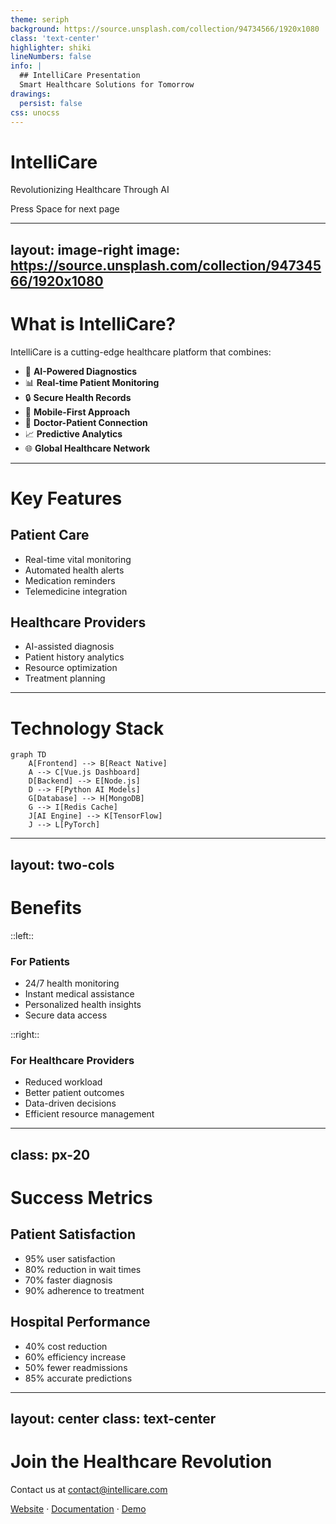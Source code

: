 ```yaml
---
theme: seriph
background: https://source.unsplash.com/collection/94734566/1920x1080
class: 'text-center'
highlighter: shiki
lineNumbers: false
info: |
  ## IntelliCare Presentation
  Smart Healthcare Solutions for Tomorrow
drawings:
  persist: false
css: unocss
---
```


# IntelliCare

Revolutionizing Healthcare Through AI

<div class="pt-12">
  <span @click="$slidev.nav.next" class="px-2 py-1 rounded cursor-pointer" hover="bg-white bg-opacity-10">
    Press Space for next page <carbon:arrow-right class="inline"/>
  </span>
</div>

---
layout: image-right
image: https://source.unsplash.com/collection/94734566/1920x1080
---

# What is IntelliCare?

IntelliCare is a cutting-edge healthcare platform that combines:

- 🤖 **AI-Powered Diagnostics**
- 📊 **Real-time Patient Monitoring**
- 🔒 **Secure Health Records**
- 📱 **Mobile-First Approach**
- 🤝 **Doctor-Patient Connection**
- 📈 **Predictive Analytics**
- 🌐 **Global Healthcare Network**

---

# Key Features

<div grid="~ cols-2 gap-4">
<div>

## Patient Care
- Real-time vital monitoring
- Automated health alerts
- Medication reminders
- Telemedicine integration

</div>
<div>

## Healthcare Providers
- AI-assisted diagnosis
- Patient history analytics
- Resource optimization
- Treatment planning

</div>
</div>

---

# Technology Stack

```mermaid {scale: 0.7}
graph TD
    A[Frontend] --> B[React Native]
    A --> C[Vue.js Dashboard]
    D[Backend] --> E[Node.js]
    D --> F[Python AI Models]
    G[Database] --> H[MongoDB]
    G --> I[Redis Cache]
    J[AI Engine] --> K[TensorFlow]
    J --> L[PyTorch]
```

---
layout: two-cols
---

# Benefits

::left::

### For Patients
- 24/7 health monitoring
- Instant medical assistance
- Personalized health insights
- Secure data access

::right::

### For Healthcare Providers
- Reduced workload
- Better patient outcomes
- Data-driven decisions
- Efficient resource management

---
class: px-20
---

# Success Metrics

<div class="grid grid-cols-2 gap-4">
<div>

## Patient Satisfaction
- 95% user satisfaction
- 80% reduction in wait times
- 70% faster diagnosis
- 90% adherence to treatment

</div>
<div>

## Hospital Performance
- 40% cost reduction
- 60% efficiency increase
- 50% fewer readmissions
- 85% accurate predictions

</div>
</div>

---
layout: center
class: text-center
---

# Join the Healthcare Revolution

Contact us at [contact@intellicare.com](mailto:contact@intellicare.com)

[Website](https://intellicare.com) · [Documentation](https://docs.intellicare.com) · [Demo](https://demo.intellicare.com)
